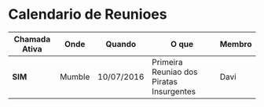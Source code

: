 # Calendario de Reunioes

|Chamada Ativa | Onde | Quando | O que | Membro |
|--------------|------|--------|-------|--------|
| **SIM** | Mumble | 10/07/2016 | Primeira Reuniao dos Piratas Insurgentes | Davi |

